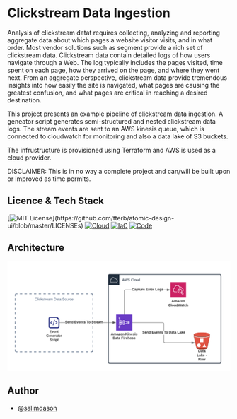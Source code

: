 
# Clickstream Data Ingestion
Analysis of clickstream datat requires collecting, analyzing and reporting aggregate data about which pages a website visitor visits, and in what order. 
Most vendor solutions such as segment provide a rich set of clickstream data. Clickstream data contain detailed logs of how users navigate through a Web. The log typically includes the pages visited, time spent on each page, how they arrived on the page, and where they went next. From an aggregate perspective, clickstream data provide tremendous insights into how easily the site is navigated, what pages are causing the greatest confusion, and what pages are critical in reaching a desired destination.

This project presents an example pipeline of clickstream data ingestion. A geneator script generates 
semi-structured and nested clickstream data logs. The stream events are sent to an AWS kinesis queue,
which is connected to cloudwatch for monitoring and also a data lake of S3 buckets.

The infrustructure is provisioned using Terraform and AWS is used as a cloud provider.

DISCLAIMER: This is in no way a complete project and can/will be built upon or improved as time permits. 



## Licence & Tech Stack 

[![MIT License](https://img.shields.io/apm/l/atomic-design-ui.svg?)](https://github.com/tterb/atomic-design-ui/blob/master/LICENSEs)
[![Cloud](https://img.shields.io/badge/AWS-Kinesis-orange)](https://shields.io)
[![IaC](https://img.shields.io/badge/Hashicorp-Terraform-blueviolet)](http://shields.io)
[![Code](https://img.shields.io/badge/Python-Python%203.9-blue)](https://shields.io)

## Architecture

![](Architecture.png)

## Author

- [@salimdason](https://www.github.com/salimdason)

